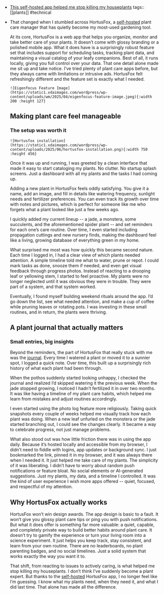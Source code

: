 - [This self-hosted app helped me stop killing my houseplants](https://www.xda-developers.com/this-self-hosted-app-helped-me-stop-killing-my-houseplants/?utm_medium=newsletter&utm_campaign=XDA-202506130715&utm_source=XDA-NL&user=ZGhhdGgxMkBnbWFpbC5jb20&lctg=8662cc0b47c467fd6000143dc6ba37b2e1792d10bfe591b13f554810b3c44ab3)
  tags:: [[plants]] #technical
- That changed when I stumbled across HortusFox, a [self-hosted](https://www.xda-developers.com/self-hosted-services-now-love/) plant care manager that has quietly become my most-used gardening tool.
  
  At its core, HortusFox is a web app that helps you organize, monitor and take better care of your plants. It doesn’t come with glossy branding or a polished mobile app. What it does have is a surprisingly robust feature set that includes support for scheduling tasks, tracking plant data, and maintaining a visual catalog of your leafy companions. Best of all, it runs locally, giving you full control over your data. That one detail alone made me sit up and take notice. I’ve tried plenty of plant care apps before, but they always came with limitations or intrusive ads. HortusFox felt refreshingly different and the feature set is exactly what I needed.
  
  ```
  ![Eigenfocus Feature Image](https://static1.xdaimages.com/wordpress/wp-content/uploads/wm/2025/04/eigenfocus-feature-image.jpeg){:width 200 :height 127}
  ```
  
  ## Making plant care feel manageable
  
  ### The setup was worth it
  
  ```
  ![Hortusfox installation](https://static1.xdaimages.com/wordpress/wp-content/uploads/2025/06/hortusfox-installation.png){:width 750 :height 456}
  ```
  
  Once it was up and running, I was greeted by a clean interface that made it easy to start cataloging my plants. No clutter. No startup splash screens. Just a dashboard with all my plants and the tasks I had coming up.
  
  Adding a new plant in HortusFox feels oddly satisfying. You give it a name, add an image, and fill in details like watering frequency, sunlight needs and fertilizer preferences. You can even track its growth over time with notes and pictures, which is perfect for someone like me who forgets what a plant looked like just a few weeks ago.
  
  I quickly added my current lineup -- a jade, a monstera, some succulents, and the aforementioned spider plant -- and set reminders for each one’s care routine. Over time, I even started including propagation cuttings and new nursery finds, making the dashboard feel like a living, growing database of everything green in my home.
  
  What surprised me most was how quickly this became second nature. Each time I logged in, I had a clear view of which plants needed attention. A simple timeline told me what to water, prune or repot. I could mark tasks as done, snooze them if needed, and even get visual feedback through progress photos. Instead of reacting to a drooping leaf or yellowing stem, I started to feel proactive. My plants were no longer neglected until it was obvious they were in trouble. They were part of a system, and that system worked.
  
  Eventually, I found myself building weekend rituals around the app. I’d go down the list, see what needed attention, and make a cup of coffee while pruning leaves or rotating pots. I was investing in these small routines, and in return, the plants were thriving.
  
  ## A plant journal that actually matters
  
  ### Small entries, big insights
  
  Beyond the reminders, the part of HortusFox that really stuck with me was the [journal](https://www.xda-developers.com/tried-macs-best-journal-app-on-windows-and-heres-how-it-went/). Every time I watered a plant or moved it to a sunnier spot, I logged a quick note. Over time, this built up a surprisingly rich history of what each plant had been through.
  
  When the pothos suddenly started looking unhappy, I checked the journal and realized I’d skipped watering it the previous week. When the jade stopped growing, I noticed I hadn’t fertilized it in over two months. It was like having a timeline of my plant care habits, which helped me learn from mistakes and adjust routines accordingly.
  
  I even started using the photo log feature more religiously. Taking quick snapshots every couple of weeks helped me visually track how each plant was doing. When a new leaf unfurled on the monstera or the jade started branching out, I could see the changes clearly. It became a way to celebrate progress, not just manage problems.
  
  What also stood out was how little friction there was in using the app daily. Because it’s hosted locally and accessible from my browser, I didn’t need to fiddle with logins, app updates or background sync. I just bookmarked the link, pinned it in my browser, and it was always there when I needed it. It just helped me take care of my plants. The simplicity of it was liberating. I didn’t have to worry about random push notifications or feature bloat. No social elements or AI-generated suggestions. Just my plants, my data, and a timeline I controlled. It was the kind of user experience I wish more apps offered -- quiet, focused, and respectful of my attention.
  
  ## Why HortusFox actually works
  
  HortusFox won’t win design awards. The app design is basic to a fault. It won’t give you glossy plant care tips or ping you with push notifications. But what it does offer is something far more valuable: a quiet, capable, and completely private way to build better habits around plant care. It doesn’t try to gamify the experience or turn your living room into a science experiment. It just helps you keep track, stay consistent, and learn from your own routine. There are no leaderboards, no plant parenting badges, and no social timelines. Just a solid system that works exactly the way you want it to.
  
  That shift, from reacting to issues to actively caring, is what helped me stop killing my houseplants. I don’t think I’ve suddenly become a plant expert. But thanks to the [self-hosted](https://www.xda-developers.com/6-best-self-hosted-tools-i-have-in-my-network-stack/) HortusFox app, I no longer feel like I’m guessing. I know what my plants need, when they need it, and what I did last time. That alone has made all the difference.